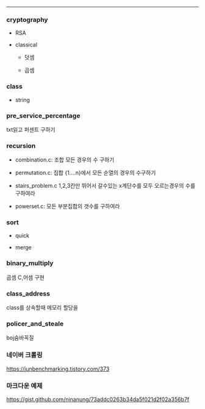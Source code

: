 
-----------------------------------
### cryptography

+ RSA

+ classical

  - 덧셈

  - 곱셈
  
### class

+ string

### pre_service_percentage

txt읽고 퍼센트 구하기

### recursion

+ combination.c: 조합 모든 경우의 수 구하기

+ permutation.c: 집합 {1....n}에서 모든 순열의 경우의 수구하기

+ stairs_problem.c 1,2,3칸만 뛰어서 갈수있는 x계단수를 모두 오르는경우의 수를 구하여라

+ powerset.c: 모든 부분집합의 갯수를 구하여라

### sort

+ quick

+ merge

### binary_multiply

곱셈 C,어셈 구현

### class_address

class를 상속할때 메모리 할당을 

### policer_and_steale

boj숨바꼭질

### 네이버 크롤링

https://junbenchmarking.tistory.com/373

### 마크다운 예제

https://gist.github.com/ninanung/73addc0263b34da5f021d2f02a356b7f
